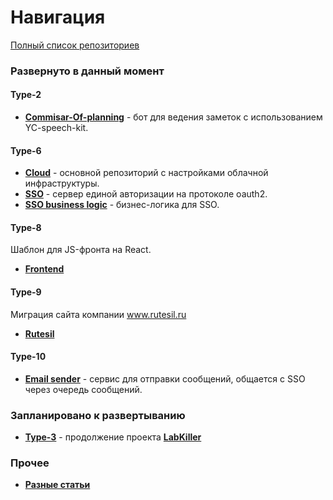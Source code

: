 # Навигация

[Полный список репозиториев](https://github.com/timattt/timattt/blob/master/articles/All.md)

### Развернуто в данный момент

#### Type-2

* [**Commisar-Of-planning**](https://github.com/timattt/TypeTwo) - бот для ведения заметок с использованием YC-speech-kit.

#### Type-6

* [**Cloud**](https://github.com/timattt/TypeSixCloud) - основной репозиторий с настройками облачной инфраструктуры.
* [**SSO**](https://github.com/timattt/TypeSix) - сервер единой авторизации на протоколе oauth2.
* [**SSO business logic**](https://github.com/timattt/TypeSixDataBaseCommon) - бизнес-логика для SSO.

#### Type-8

Шаблон для JS-фронта на React.

* [**Frontend**](https://github.com/timattt/TypeEight)

#### Type-9

Миграция сайта компании www.rutesil.ru

* [**Rutesil**](https://github.com/timattt/TypeNine)

#### Type-10

* [**Email sender**](https://github.com/timattt/TypeTen) - сервис для отправки сообщений, общается с SSO через очередь сообщений.

### Запланировано к развертыванию

* [**Type-3**](https://github.com/timattt/TypeThree) - продолжение проекта [**LabKiller**](https://github.com/timattt/Laboratory-calculations-optimizator)

### Прочее

* [**Разные статьи**](https://github.com/timattt/Tmp)
